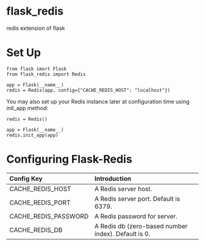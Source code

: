 # flask_redis
redis extension of flask

# Set Up
```
from flask imort Flask
from flask_redis import Redis

app = Flask(__name__)
redis = Redis(app, config={"CACHE_REDIS_HOST": "localhost"})
```
You may also set up your Redis instance later at configuration time using init_app method:
```
redis = Redis()

app = Flask(__name__)
redis.init_app(app)
```

# Configuring Flask-Redis
| Config Key | Introduction |
| :------   | :-------  |
|  CACHE_REDIS_HOST  |  A Redis server host.   |
|  CACHE_REDIS_PORT  |  A Redis server port. Default is 6379.   |
|  CACHE_REDIS_PASSWORD  |  A Redis password for server.  |
|  CACHE_REDIS_DB  |  A Redis db (zero-based number index). Default is 0.  |
